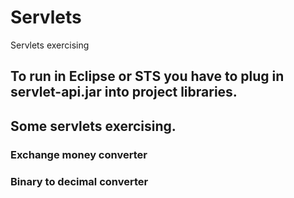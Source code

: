 # Servlets
Servlets exercising

<h2>To run in Eclipse or STS
you have to plug in servlet-api.jar into project
libraries.
</h2>

<h2>Some servlets exercising.</h2>
<h3>Exchange money converter</h3>
<h3>Binary to decimal converter</h3>
